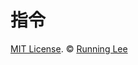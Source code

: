 # 指令













[MIT License](https://opensource.org/licenses/mit-license.html). ©  [Running Lee](mailto:lihui870920@gmail.com)